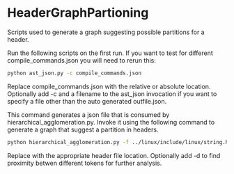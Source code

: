 # HeaderGraphPartioning
Scripts used to generate a graph suggesting possible partitions for a header.

Run the following scripts on the first run. If you want to test for different compile_commands.json you will need to rerun this:

```bash
python ast_json.py -c compile_commands.json
```

Replace compile_commands.json with the relative or absolute location. 
Optionally add -c and a filename to the ast_json invocation if you want to specify a file other than the auto generated outfile.json.

This command generates a json file that is consumed by hierarchical_agglomeration.py.
Invoke it using the following command to generate a graph that suggest a partition in headers.


```bash
python hierarchical_agglomeration.py -f ../linux/include/linux/string.h -c outfile.json
```

Replace with the appropriate header file location.
Optionally add -d to find proximity betwen different tokens for further analysis.
